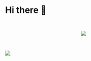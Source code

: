 # Hi there 👋
<br>
<p align="center" justify="center">
   <img src="https://skillicons.dev/icons?i=linux,bash,vscode,css,docker,figma,html,js,nodejs,deno,bun,py,svg,ts,unity,c,cs,cpp,rust" />
</p>
<br><br>
<a href="github.com/sklbz" target="_blank">
  <img src="https://github-readme-stats.vercel.app/api?username=sklbz&theme=blue-green&count_private=true&show_icons=true&hide_border=true">
</a>
<!--
- 🔭 I’m currently working on ...
- 👯 I’m looking to collaborate on ...
- 🤔 I’m looking for help with ...
- 💬 Ask me about ...
- 📫 How to reach me: ...
- ⚡ Fun fact: ...
-->
